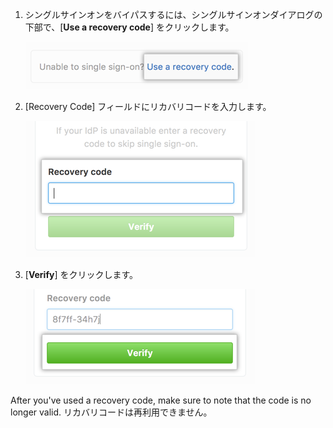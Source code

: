 1. シングルサインオンをバイパスするには、シングルサインオンダイアログの下部で、[**Use a recovery code**] をクリックします。

   ![Screenshot of the link to enter your recovery code](/assets/images/help/saml/saml_use_recovery_code.png)

2. [Recovery Code] フィールドにリカバリコードを入力します。

   ![Screenshot of the field to enter your recovery code](/assets/images/help/saml/saml_recovery_code_entry.png)

3. [**Verify**] をクリックします。

   ![Screenshot of the button to verify your recovery code](/assets/images/help/saml/saml_verify_recovery_codes.png)

After you've used a recovery code, make sure to note that the code is no longer valid. リカバリコードは再利用できません。
